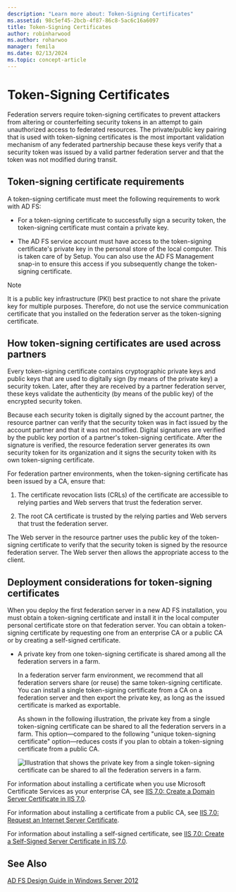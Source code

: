 ```yaml
---
description: "Learn more about: Token-Signing Certificates"
ms.assetid: 98c5ef45-2bcb-4f87-86c8-5ac6c16a6097
title: Token-Signing Certificates
author: robinharwood
ms.author: roharwoo
manager: femila
ms.date: 02/13/2024
ms.topic: concept-article
---
```


# Token-Signing Certificates

Federation servers require token\-signing certificates to prevent attackers from altering or counterfeiting security tokens in an attempt to gain unauthorized access to federated resources. The private\/public key pairing that is used with token\-signing certificates is the most important validation mechanism of any federated partnership because these keys verify that a security token was issued by a valid partner federation server and that the token was not modified during transit.

## Token\-signing certificate requirements
A token\-signing certificate must meet the following requirements to work with AD FS:

-   For a token\-signing certificate to successfully sign a security token, the token\-signing certificate must contain a private key.

-   The AD FS service account must have access to the token\-signing certificate's private key in the personal store of the local computer. This is taken care of by Setup. You can also use the AD FS Management snap\-in to ensure this access if you subsequently change the token\-signing certificate.

> [!NOTE]
> It is a public key infrastructure \(PKI\) best practice to not share the private key for multiple purposes. Therefore, do not use the service communication certificate that you installed on the federation server as the token\-signing certificate.

## How token\-signing certificates are used across partners
Every token\-signing certificate contains cryptographic private keys and public keys that are used to digitally sign \(by means of the private key\) a security token. Later, after they are received by a partner federation server, these keys validate the authenticity \(by means of the public key\) of the encrypted security token.

Because each security token is digitally signed by the account partner, the resource partner can verify that the security token was in fact issued by the account partner and that it was not modified. Digital signatures are verified by the public key portion of a partner's token\-signing certificate. After the signature is verified, the resource federation server generates its own security token for its organization and it signs the security token with its own token\-signing certificate.

For federation partner environments, when the token\-signing certificate has been issued by a CA, ensure that:

1.  The certificate revocation lists \(CRLs\) of the certificate are accessible to relying parties and Web servers that trust the federation server.

2.  The root CA certificate is trusted by the relying parties and Web servers that trust the federation server.

The Web server in the resource partner uses the public key of the token\-signing certificate to verify that the security token is signed by the resource federation server. The Web server then allows the appropriate access to the client.

## Deployment considerations for token\-signing certificates
When you deploy the first federation server in a new AD FS installation, you must obtain a token\-signing certificate and install it in the local computer personal certificate store on that federation server. You can obtain a token\-signing certificate by requesting one from an enterprise CA or a public CA or by creating a self\-signed certificate.

-   A private key from one token\-signing certificate is shared among all the federation servers in a farm.

    In a federation server farm environment, we recommend that all federation servers share \(or reuse\) the same token\-signing certificate. You can install a single token\-signing certificate from a CA on a federation server and then export the private key, as long as the issued certificate is marked as exportable.

    As shown in the following illustration, the private key from a single token\-signing certificate can be shared to all the federation servers in a farm. This option—compared to the following "unique token\-signing certificate" option—reduces costs if you plan to obtain a token\-signing certificate from a public CA.

    ![Illustration that shows the private key from a single token\-signing certificate can be shared to all the federation servers in a farm.](media/adfs2_fedserver_certstory_3.gif)


For information about installing a certificate when you use Microsoft Certificate Services as your enterprise CA, see [IIS 7.0: Create a Domain Server Certificate in IIS 7.0](/previous-versions/windows/it-pro/windows-server-2008-R2-and-2008/cc731014(v=ws.10)).

For information about installing a certificate from a public CA, see [IIS 7.0: Request an Internet Server Certificate](/previous-versions/windows/it-pro/windows-server-2008-R2-and-2008/cc732906(v=ws.10)).

For information about installing a self\-signed certificate, see [IIS 7.0: Create a Self\-Signed Server Certificate in IIS 7.0](/previous-versions/windows/it-pro/windows-server-2008-R2-and-2008/cc753127(v=ws.10)).

## See Also
[AD FS Design Guide in Windows Server 2012](AD-FS-Design-Guide-in-Windows-Server-2012.md)
